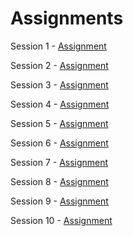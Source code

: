 # Assignments

Session 1 - [Assignment](https://github.com/ajithvallabai/assignments/tree/master/project1)

Session 2 - [Assignment](https://github.com/ajithvallabai/assignments/tree/master/session2)

Session 3 - [Assignment](https://github.com/ajithvallabai/assignments/tree/master/session3)

Session 4 - [Assignment](https://github.com/ajithvallabai/assignments/tree/master/session4)

Session 5 - [Assignment](https://github.com/ajithvallabai/assignments/tree/master/session5)

Session 6 - [Assignment](https://github.com/ajithvallabai/assignments/tree/master/session6)

Session 7 - [Assignment](https://github.com/ajithvallabai/assignments/tree/master/session7)

Session 8 - [Assignment](https://github.com/ajithvallabai/assignments/tree/master/session8)

Session 9 - [Assignment](https://github.com/ajithvallabai/assignments/tree/master/session9)

Session 10 - [Assignment](https://github.com/ajithvallabai/assignments/tree/master/session10)




